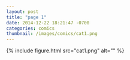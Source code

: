 ```yaml
---
layout: post
title: "page 1"
date: 2014-12-22 18:21:47 -0700
categories: comics
thumbnail: /images/comics/cat1.png
---
```


{% include figure.html src="cat1.png" alt="" %}